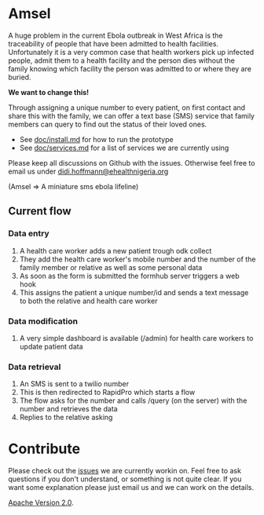 Amsel
===========

A huge problem in the current Ebola outbreak in West Africa is the traceability of people that have been admitted to health facilities. Unfortunately it is a very common case that health workers pick up infected people, admit them to a health facility and the person dies without the family knowing which facility the person was admitted to or where they are buried. 

**We want to change this!**

Through assigning a unique number to every patient, on first contact and share this with the family, we can offer a text base (SMS) service that family members can query to find out the status of their loved ones. 

- See [doc/install.md](doc/install.md) for how to run the prototype
- See [doc/services.md](doc/services.md) for a list of services we are currently using

Please keep all discussions on Github with the issues. Otherwise feel free to email us under didi.hoffmann@ehealthnigeria.org 

(Amsel => A miniature sms ebola lifeline)

## Current flow

### Data entry

1. A health care worker adds a new patient trough odk collect
1. They add the health care worker's mobile number and the number of the family member or relative as well as some personal data
1. As soon as the form is submitted the formhub server triggers a web hook
1. This assigns the patient a unique number/id and sends a text message to both the relative and health care worker

### Data modification

1. A very simple dashboard is available (/admin) for health care workers to update patient data

### Data retrieval 

1. An SMS is sent to a twilio number
1. This is then redirected to RapidPro which starts a flow
1. The flow asks for the number and calls /query (on the server) with the number and retrieves the data
1. Replies to the relative asking


# Contribute

Please check out the [issues](https://github.com/eHealthAfrica/Amsel/issues) we are currently workin on. Feel free to ask questions if you don't understand, or something is not quite clear. If you want some explanation please just email us and we can work on the details. 



[Apache Version 2.0](http://www.apache.org/licenses/LICENSE-2.0.txt).
